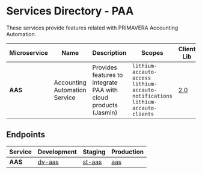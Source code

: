 # Services Directory - PAA

These services provide features related with PRIMAVERA Accounting Automation.

| Microservice | Name | Description | Scopes | Client Lib | Web API | Spec |
| - | - | - | - | - | - | - |
| **AAS** | Accounting Automation Service | Provides features to integrate PAA with cloud products (Jasmin) | `lithium-accauto-access` `lithium-accauto-notifications` `lithium-accauto-clients` | [2.0](https://aas.lithium.primaverabss.com/.doc/clientlib) | [2.0](https://aas.lithium.primaverabss.com/.doc/webapi) | n/a |

## Endpoints

<!-- markdown-link-check-disable -->
| Service | Development | Staging | Production |
| - | - | - | - |
| **AAS** | [dv-aas](https://dv-aas.lithium.primaverabss.com/) | [st-aas](https://st-aas.lithium.primaverabss.com/) | [aas](https://aas.lithium.primaverabss.com) |
<!-- markdown-link-check-enable -->
